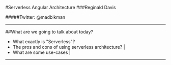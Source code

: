 <!-- Below is a list of key commands for using Github presentations

~~~~~~~

--- ==> Denotes the start of a horizontal slide
+++ ==> Denotes the start of a vertical slide

```<language>/n<code>``` ==> Syntax highlighting

*<text>* || _<text>_ ==> Will make text italic
**<text>** || __<text>__ ==> Will make text bold

#<text> ==> h1 tag
##<text> ==> h2 tag
######<text> ==> h6 tag

![<image_name>](<path/to/img>) ==> Creates images

http://<domain_name>.com ==> Creates links

> <text> ==> Creates blockquotes

- [x] || [ ] ==> Creates checkboxes

Note: <text> ==> Creates speaker notes

~~~~~~~ -->

#Serverless Angular Architecture
###Reginald Davis

#####Twitter: @madblkman

---

##What are we going to talk about today?

* What exactly is "Serverless"?
* The pros and cons of using serverless architecture? |
* What are some use-cases |

---
